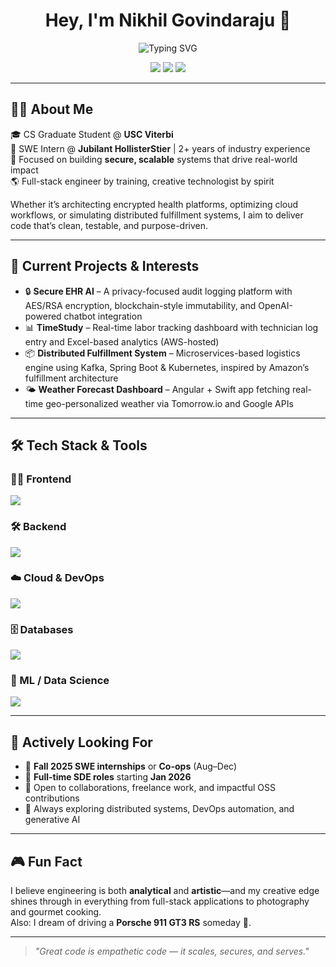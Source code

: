 <h1 align="center">Hey, I'm Nikhil Govindaraju 👋</h1>

<p align="center">
  <img src="https://readme-typing-svg.herokuapp.com?font=Fira+Code&size=18&pause=1000&color=33F7C2&center=true&vCenter=true&width=440&lines=Full-Stack+Developer+💻;AWS+Cloud+☁️;Building+Scalable+Systems+💡;AI%2FML+Enthusiast+🤖;Code.+Ship.+Impact.+🎯;⚛️+React-ing+to+Innovation;Certified+Scrum+Master" alt="Typing SVG" />
</p>


<p align="center">
  <a href="mailto:ngovinda@usc.edu"><img src="https://img.shields.io/badge/-Email-D14836?style=flat-square&logo=gmail&logoColor=white"></a>
  <a href="https://www.linkedin.com/in/nikhil-govindaraju/"><img src="https://img.shields.io/badge/-LinkedIn-0077B5?style=flat-square&logo=linkedin"></a>
  <a href="https://nikhilgovindaraju.github.io/Website"><img src="https://img.shields.io/badge/-Portfolio-000000?style=flat-square&logo=githubpages"></a>
</p>

---

## 🧑‍💻 About Me

🎓 CS Graduate Student @ **USC Viterbi**  
💼 SWE Intern @ **Jubilant HollisterStier** | 2+ years of industry experience  
🔐 Focused on building **secure, scalable** systems that drive real-world impact  
🌎 Full-stack engineer by training, creative technologist by spirit

Whether it’s architecting encrypted health platforms, optimizing cloud workflows, or simulating distributed fulfillment systems, I aim to deliver code that’s clean, testable, and purpose-driven.

---

## 🚀 Current Projects & Interests

- 🔒 **Secure EHR AI** – A privacy-focused audit logging platform with AES/RSA encryption, blockchain-style immutability, and OpenAI-powered chatbot integration
- 📊 **TimeStudy** – Real-time labor tracking dashboard with technician log entry and Excel-based analytics (AWS-hosted)
- 📦 **Distributed Fulfillment System** – Microservices-based logistics engine using Kafka, Spring Boot & Kubernetes, inspired by Amazon’s fulfillment architecture
- 🌤️ **Weather Forecast Dashboard** – Angular + Swift app fetching real-time geo-personalized weather via Tomorrow.io and Google APIs

---

## 🛠️ Tech Stack & Tools

### 👨‍🎨 Frontend
<p align="left">
  <img src="https://skillicons.dev/icons?i=html,css,js,ts,react,nextjs,angular,tailwind,bootstrap,flutter,figma" />
</p>

### 🛠️ Backend
<p align="left">
  <img src="https://skillicons.dev/icons?i=nodejs,express,fastapi,flask,spring,java" />
</p>

### ☁️ Cloud & DevOps
<p align="left">
  <img src="https://skillicons.dev/icons?i=aws,gcp,docker,kubernetes,githubactions,git" />
</p>

### 🗄️ Databases
<p align="left">
  <img src="https://skillicons.dev/icons?i=postgres,mongodb,mysql,redis" />
</p>

### 🧠 ML / Data Science
<p align="left">
  <img src="https://skillicons.dev/icons?i=python,tensorflow,pytorch" />
</p>


---

## 🎯 Actively Looking For

- 🔎 **Fall 2025 SWE internships** or **Co-ops** (Aug–Dec)  
- 💼 **Full-time SDE roles** starting **Jan 2026**  
- 🤝 Open to collaborations, freelance work, and impactful OSS contributions  
- 🧠 Always exploring distributed systems, DevOps automation, and generative AI

---


## 🎮 Fun Fact

I believe engineering is both **analytical** and **artistic**—and my creative edge shines through in everything from full-stack applications to photography and gourmet cooking.  
Also: I dream of driving a **Porsche 911 GT3 RS** someday 🏁.

---

> _"Great code is empathetic code — it scales, secures, and serves."_  
